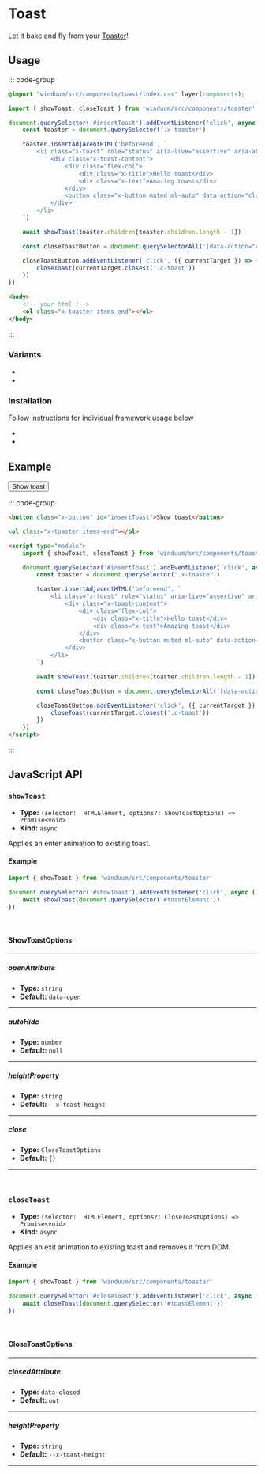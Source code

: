# Toast
Let it bake and fly from your [Toaster](/docs/components/toaster)!

<ViewSourceGh href="https://github.com/winduum/winduum/blob/next/src/components/toast" />

## Usage

::: code-group
```css
@import "winduum/src/components/toast/index.css" layer(components);
```
```js
import { showToast, closeToast } from 'winduum/src/components/toaster'

document.querySelector('#insertToast').addEventListener('click', async () => {
    const toaster = document.querySelector('.x-toaster')

    toaster.insertAdjacentHTML('beforeend', `
        <li class="x-toast" role="status" aria-live="assertive" aria-atomic="true" popover="manual">
            <div class="x-toast-content">
                <div class="flex-col">
                    <div class="x-title">Hello toast</div>
                    <div class="x-text">Amazing toast</div>
                </div>
                <button class="x-button muted ml-auto" data-action="closeToast">Close</button>
            </div>
        </li>
    `)

    await showToast(toaster.children[toaster.children.length - 1])

    const closeToastButton = document.querySelectorAll('[data-action="closeToast"]')[document.querySelectorAll('[data-action="closeToast"]').length - 1]

    closeToastButton.addEventListener('click', ({ currentTarget }) => {
        closeToast(currentTarget.closest('.c-toast'))
    })
})
```
```html
<body>
    <!-- your html !-->
    <ol class="x-toaster items-end"></ol>
</body>
```
:::

### Variants
* <LinkGh name="default" url="https://github.com/winduum/winduum/blob/next/src/components/toast/default.css" />
* <LinkGh name="content" url="https://github.com/winduum/winduum/blob/next/src/components/toast/content.css" />

### Installation
Follow instructions for individual framework usage below

* <LinkGh name="winduum" url="https://github.com/winduum/winduum/blob/next/src/components/toast" />
* <LinkGh name="winduum-stimulus" url="https://github.com/winduum/winduum-stimulus/blob/main/components/toast" />

## Example

<div class="iframe">
    <button class="x-button" id="showToast">Show toast</button>
</div>

::: code-group
```html
<button class="x-button" id="insertToast">Show toast</button>

<ol class="x-toaster items-end"></ol>

<script type="module">
    import { showToast, closeToast } from 'winduum/src/components/toaster'

    document.querySelector('#insertToast').addEventListener('click', async () => {
        const toaster = document.querySelector('.x-toaster')

        toaster.insertAdjacentHTML('beforeend', `
            <li class="x-toast" role="status" aria-live="assertive" aria-atomic="true" popover="manual">
                <div class="x-toast-content">
                    <div class="flex-col">
                        <div class="x-title">Hello toast</div>
                        <div class="x-text">Amazing toast</div>
                    </div>
                    <button class="x-button muted ml-auto" data-action="closeToast">Close</button>
                </div>
            </li>
        `)

        await showToast(toaster.children[toaster.children.length - 1])

        const closeToastButton = document.querySelectorAll('[data-action="closeToast"]')[document.querySelectorAll('[data-action="closeToast"]').length - 1]

        closeToastButton.addEventListener('click', ({ currentTarget }) => {
            closeToast(currentTarget.closest('.c-toast'))
        })
    })
</script>
```
:::

## JavaScript API

### `showToast`

* **Type:** `(selector:  HTMLElement, options?: ShowToastOptions) => Promise<void>`
* **Kind:** `async`

Applies an enter animation to existing toast.

#### Example

```js
import { showToast } from 'winduum/src/components/toaster'

document.querySelector('#showToast').addEventListener('click', async () => {
    await showToast(document.querySelector('#toastElement'))
})
```
<br>

#### ShowToastOptions

---

##### openAttribute

* **Type:** `string`
* **Default:** `data-open`

---

##### autoHide

* **Type:** `number`
* **Default:** `null`

---

##### heightProperty

* **Type:** `string`
* **Default:** `--x-toast-height`

---

##### close

* **Type:** `CloseToastOptions`
* **Default:** `{}`

---

<br>

### `closeToast`

* **Type:** `(selector:  HTMLElement, options?: CloseToastOptions) => Promise<void>`
* **Kind:** `async`

Applies an exit animation to existing toast and removes it from DOM.

#### Example

```js
import { showToast } from 'winduum/src/components/toaster'

document.querySelector('#closeToast').addEventListener('click', async () => {
    await closeToast(document.querySelector('#toastElement'))
})
```

<br>

#### CloseToastOptions

---

##### closedAttribute

* **Type:** `data-closed`
* **Default:** `out`

---

##### heightProperty

* **Type:** `string`
* **Default:** `--x-toast-height`

---
